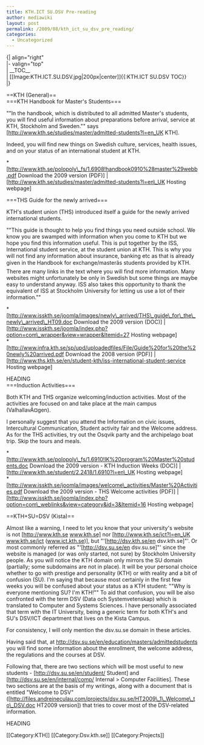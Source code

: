 ```yaml
---
title: KTH.ICT SU.DSV Pre-reading
author: mediawiki
layout: post
permalink: /2009/08/kth_ict_su_dsv_pre_reading/
categories:
  - Uncategorized
---
```

{| align="right"  
|- valign="top"  
| \_\_TOC\_\_  
| [[Image:KTH.ICT.SU.DSV.jpg|200px|center]]{{:KTH.ICT SU.DSV TOC}}  
|}

==KTH (General)==  
===KTH Handbook for Master's Students===

""In the handbook, which is distributed to all admitted Master's students, you will find useful information about preparations before arrival, service at KTH, Stockholm and Sweden."" says [http://www.kth.se/studies/master/admitted-students?l=en_UK KTH].

Indeed, you will find new things on Swedish culture, services, health issues, and on your status of an international student at KTH.

*[http://www.kth.se/polopoly\_fs/1.6908!handbook0910%28master%29webb.pdf Download the 2009 version (PDF)] | [http://www.kth.se/studies/master/admitted-students?l=en\_UK Hosting webpage]

===THS Guide for the newly arrived===

KTH's student union (THS) introduced itself a guide for the newly arrived international students.

""This guide is thought to help you find things you need outside school. We know you are swamped with information when you come to KTH but we hope you find this information useful. This is put together by the ISS, International student service, at the student union at KTH. This is why you will not find any information about insurance, banking etc as that is already given in the Handbook for exchange/masterâs students provided by KTH. There are many links in the text where you will find more information. Many websites might unfortunately be only in Swedish but some things are maybe easy to understand anyway. ISS also takes this opportunity to thank the equivalent of ISS at Stockholm University for letting us use a lot of their information.""

*[http://www.isskth.se/joomla/images/newly\_arrived/THS\_guide\_for\_the\_newly\_arrived\_HT09.doc Download the 2009 version (DOC)] | [http://www.isskth.se/joomla/index.php?option=com\_wrapper&view=wrapper&Itemid=27 Hosting webpage]  
*[http://www.infra.kth.se/sp/upd/uploadedfiles/File/Guide%20for%20the%20newly%20arrived.pdf Download the 2008 version (PDF)] | [http://www.ths.kth.se/en/student-kth/iss-international-student-service Hosting webpage]

<google>HEADING</google>  
===Induction Activities===

Both KTH and THS organize welcoming/induction activities. Most of the activities are focused on and take place at the main campus (ValhallavÃ¤gen).

I personally suggest that you attend the Information on civic issues, Intercultural Communication, Student activity fair and the Welcome address. As for the THS activities, try out the Osqvik party and the archipelago boat trip. Skip the tours and meals.

*[http://www.kth.se/polopoly\_fs/1.6910!IK%20program%20Master%20students.doc Download the 2009 version - KTH Induction Weeks (DOC)] | [http://www.kth.se/student/2.2418/1.6910?l=en\_UK Hosting webpage]  
*[http://www.isskth.se/joomla/images/welcome\_activities/Master%20Activities.pdf Download the 2009 version - THS Welcome activities (PDF)] | [http://www.isskth.se/joomla/index.php?option=com\_weblinks&view=category&id=3&Itemid=16 Hosting webpage]

==KTH+SU=DSV (Kista)==

Almost like a warning, I need to let you know that your university's website is not [http://www.kth.se www.kth.se] nor [http://www.kth.se/ict?l=en_UK www.kth.se/ict (www.ict.kth.se)], but "'[http://dsv.kth.se/en dsv.kth.se]"'. Or most commonly referred as "'[http://dsv.su.se/en dsv.su.se]"' since the website is managed (or was only started, not sure) by Stockholm University people. As you will notice the KTH domain only mirrors the SU domain (partially; some subdomains are not in place). It will be your personal choice whether to go with prestige and personality (KTH) or with reality and a bit of confusion (SU). I'm saying that because most certainly in the first few weeks you will be confused about your status as a KTH student: ""Why is everyone mentioning SU? I'm KTH!"" To aid that confusion, you will be also confronted with the term DSV (Data och Systemvetenskap) which is translated to Computer and Systems Sciences. I have personally associated that term with the IT University, being a generic term for both KTH's and SU's DSV/ICT department that lives on the Kista Campus.

For consistency, I will only mention the dsv.su.se domain in these articles.

Having said that, at http://dsv.su.se/en/education/masters/admittedstudents you will find some information about the enrollment, the welcome address, the regulations and the courses at DSV.

Following that, there are two sections which will be most useful to new students - [http://dsv.su.se/en/student/ Student] and [http://dsv.su.se/en/internal/comp/ Internal > Computer Facilities]. These two sections are at the basis of my writings, along with a document that is entitled "Welcome to DSV" ([http://files.andreineculau.com/projects/dsv.su.se/HT2009\_1\_Welcome\_to\_DSV.doc HT2009 version]) that tries to cover most of the DSV-related information.

<google>HEADING</google>

\[[Category:KTH]\] \[[Category:Dsv.kth.se\]] [[Category:Projects]]
